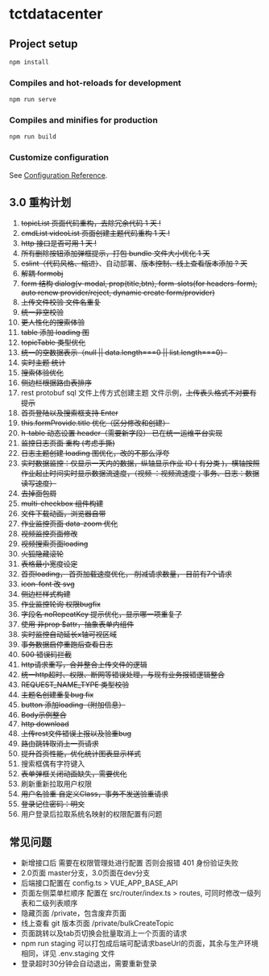 # tctdatacenter

## Project setup

```bash
npm install
```

### Compiles and hot-reloads for development

```bash
npm run serve
```

### Compiles and minifies for production

```bash
npm run build
```

### Customize configuration

See [Configuration Reference](https://cli.vuejs.org/config/).

## 3.0 重构计划

1. ~~topicList 页面代码重构，去除冗余代码 1 天 !~~
2. ~~cmdList videoList 页面创建主题代码重构 1 天 !~~
3. ~~http 接口是否可用 1 天 !~~
4. ~~所有删除按钮添加弹框提示，打包 bundle 文件大小优化 1 天~~
5. ~~eslint（代码风格、缩进）~~、自动部署、~~版本控制、线上查看版本添加 ? 天~~
6. ~~解耦 formobj~~
7. ~~form 结构 dialog(v-modal, prop(title,btn), form-slots(for headers-form), auto renew provider/reject, dynamic create form/provider)~~
8. ~~上传文件校验 文件名重复~~
9. ~~统一非空校验~~
10. ~~更人性化的搜索体验~~
11. ~~table 添加 loading 图~~
12. ~~topicTable 类型优化~~
13. ~~统一的空数据表示（null || data.length===0 || list.length===0）~~
14. ~~实时主题 统计~~
15. ~~搜索体验优化~~
16. ~~侧边栏根据路由表排序~~
17. rest protobuf sql 文件上传方式创建主题 文件示例，~~上传表头格式不对要有提示~~
18. ~~首页登陆以及搜索框支持 Enter~~
19. ~~this.formProvide.title 优化（区分修改和创建）~~
20. ~~h-table 动态设置 header（需要新字段） 已在统一运维平台实现~~
21. ~~监控日志页面 重构 (考虑手撕)~~
22. ~~日志主题创建 loading 图优化，改的不那么浮夸~~
23. ~~实时数据监控：仅显示一天内的数据，纵轴显示作业 ID ( 有分类 )，横轴按照作业起止时间实时显示数据流速度，（视频 ：视频流速度；事务、日志：数据读写速度）~~
24. ~~去掉面包屑~~
25. ~~multi-checkbox 组件构建~~
26. ~~文件下载动画，浏览器自带~~
27. ~~作业监控页面 data-zoom 优化~~
28. ~~视频监控页面修改~~
29. ~~视频搜索页面loading~~
30. ~~火狐隐藏滚轮~~
31. ~~表格最小宽度设定~~
32. ~~首页loading， 首页加载速度优化， 削减请求数量， 目前有7个请求~~
33. ~~icon-font 改 svg~~
34. ~~侧边栏样式构建~~
35. ~~作业监控轮询 权限bugfix~~
36. ~~字段名 noRepeatKey 提示优化，显示哪一项重复了~~
37. ~~使用 非prop $attr，抽象表单内组件~~
38. ~~实时监控自动延长x轴可视区域~~
39. ~~事务数据启停重跑后查看日志~~
40. ~~500 错误码拦截~~
41. ~~http请求重写，合并整合上传文件的逻辑~~
42. ~~统一http超时、权限、断网等错误处理，与现有业务报错逻辑整合~~
43. ~~REQUEST_NAME_TYPE 类型校验~~
44. ~~主题名创建重复bug fix~~
45. ~~button 添加loading（附加信息）~~
46. ~~Body示例整合~~
47. ~~http download~~
48. ~~上传rest文件错误上报以及验重bug~~
49. ~~路由跳转取消上一页请求~~
50. ~~提升首页性能，优化统计图表显示样式~~
51. 搜索框偶有字符键入
52. ~~表单弹框关闭动画缺失，需要优化~~
53. 刷新重新拉取用户权限
54. ~~用户名验重 自定义Class，事务不发送验重请求~~
55. ~~登录记住密码：明文~~
56. 用户登录后拉取系统名映射的权限配置有问题



## 常见问题

- 新增接口后 需要在权限管理处进行配置 否则会报错 401 身份验证失败
- 2.0页面 master分支，3.0页面在dev分支
- 后端接口配置在 config.ts > VUE_APP_BASE_API
- 页面左侧菜单栏顺序 配置在 src/router/index.ts > routes, 可同时修改一级列表和二级列表顺序
- 隐藏页面 /private，包含废弃页面
- 线上查看 git 版本页面 /private/bulkCreateTopic
- 页面跳转以及tab页切换会批量取消上一个页面的请求
- npm run staging 可以打包成后端可配请求baseUrl的页面，其余与生产环境相同，详见 .env.staging 文件
- 登录超时30分钟会自动退出，需要重新登录